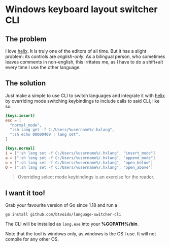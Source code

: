 # Windows keyboard layout switcher CLI
## The problem
I love [helix](https://helix-editor.com). It is truly one of the editors of all time.
But it has a slight problem: its controls are *english-only*. As a bilingual person,
who sometimes leaves comments in non-english, this irritates me, as I have to do a
shift+alt every time I use the other language.

## The solution
Just make a simple to use CLI to switch languages and integrate it with
[helix](https://helix-editor.com) by overriding mode switching keybindings to include
calls to said CLI, like so:
```toml
[keys.insert]
esc = [
  "normal_mode",
  ":sh lang get -f C:/Users/%username%/.hxlang",
  ":sh echo 00000409 | lang set",
]

[keys.normal]
i = [":sh lang set -f C:/Users/%username%/.hxlang", "insert_mode"]
a = [":sh lang set -f C:/Users/%username%/.hxlang", "append_mode"]
o = [":sh lang set -f C:/Users/%username%/.hxlang", "open_below"]
O = [":sh lang set -f C:/Users/%username%/.hxlang", "open_above"]
```
> Overriding select mode keybindings is an exercise for the reader.

## I want it too!
Grab your favourite version of Go since 1.18 and run a
```
go install github.com/btvoidx/language-switcher-cli
```
The CLI will be installed as `lang.exe` into your **%GOPATH%/bin**.

Note that the tool is windows only, as windows is the OS I use.
It will not compile for any other OS.
